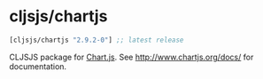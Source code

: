# cljsjs/chartjs

[](dependency)
```clojure
[cljsjs/chartjs "2.9.2-0"] ;; latest release
```
[](/dependency)

CLJSJS package for [Chart.js](http://www.chartjs.org/). See http://www.chartjs.org/docs/ for documentation.
